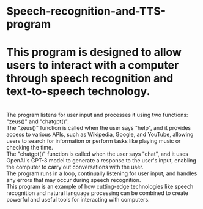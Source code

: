 # Speech-recognition-and-TTS-program

# This program is designed to allow users to interact with a computer through speech recognition and text-to-speech technology. 
<br>The program listens for user input and processes it using two functions: "zeus()" and "chatgpt()".
<br>
The "zeus()" function is called when the user says "help", and it provides access to various APIs, such as Wikipedia, Google, and YouTube, 
allowing users to search for information or perform tasks like playing music or checking the time. 
<br>
The "chatgpt()" function is called when the user says "chat", and it uses OpenAI's GPT-3 model to generate a response to the user's input,
enabling the computer to carry out conversations with the user. 
<br>
The program runs in a loop, continually listening for user input, and handles any errors that may occur during speech recognition.
<br>
This program is an example of how cutting-edge technologies like speech recognition and natural language processing can be combined to create powerful and useful tools for interacting with computers.
